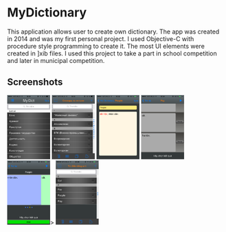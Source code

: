 # MyDictionary

This application allows user to create own dictionary. The app was created in 2014 and was my first personal project. I used Objective-C with procedure style programming to create it. The most UI elements were created in ]xib files. I used this project to take a part in school competition and later in municipal competition.

## Screenshots
<img src="/docs/01.png" alt="alt text" width="100"/>
<img src="/docs/02.png" alt="alt text" width="100"/>
<img src="/docs/03.png" alt="alt text" width="100"/>
<img src="/docs/04.png" alt="alt text" width="100"/>
<img src="/docs/05.png" alt="alt text" width="100"/>>
<img src="/docs/06.png" alt="alt text" width="100"/>
